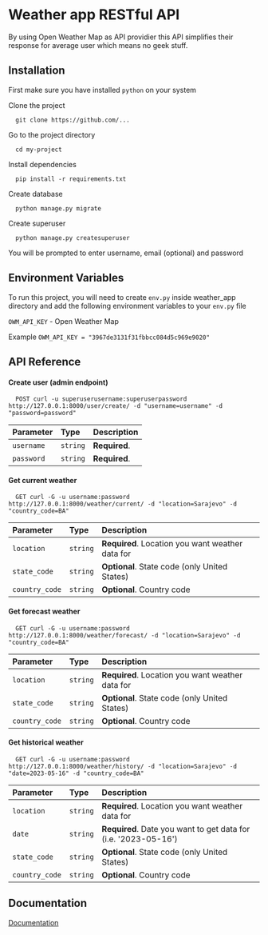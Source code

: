 
# Weather app RESTful API

By using Open Weather Map as API providier this API simplifies their response for average user which means no geek stuff.
## Installation


First make sure you have installed `python` on your system

Clone the project

```
  git clone https://github.com/...
```

Go to the project directory

```
  cd my-project
```

Install dependencies

```
  pip install -r requirements.txt
```

Create database

```
  python manage.py migrate
```

Create superuser

```
  python manage.py createsuperuser
```
You will be prompted to enter username, email (optional) and password


## Environment Variables

To run this project, you will need to create `env.py` inside weather_app directory and add the following environment variables to your `env.py` file

`OWM_API_KEY` - Open Weather Map

Example
``` OWM_API_KEY = "3967de3131f31fbbcc084d5c969e9020" ```


## API Reference

#### Create user (admin endpoint)

```
  POST curl -u superuserusername:superuserpassword http://127.0.0.1:8000/user/create/ -d "username=username" -d "password=password" 
```

| Parameter | Type     | Description                |
| :-------- | :------- | :------------------------- |
| `username` | `string` | **Required**. |
| `password` | `string` | **Required**. |

#### Get current weather

```http
  GET curl -G -u username:password http://127.0.0.1:8000/weather/current/ -d "location=Sarajevo" -d "country_code=BA" 
```

| Parameter | Type     | Description                |
| :-------- | :------- | :------------------------- |
| `location` | `string` | **Required**. Location you want weather data for |
| `state_code` | `string` | **Optional**. State code (only United States) |
| `country_code` | `string` | **Optional**. Country code |

#### Get forecast weather

```http
  GET curl -G -u username:password http://127.0.0.1:8000/weather/forecast/ -d "location=Sarajevo" -d "country_code=BA" 
```

| Parameter | Type     | Description                |
| :-------- | :------- | :------------------------- |
| `location` | `string` | **Required**. Location you want weather data for |
| `state_code` | `string` | **Optional**. State code (only United States) |
| `country_code` | `string` | **Optional**. Country code |

#### Get historical weather

```http
  GET curl -G -u username:password http://127.0.0.1:8000/weather/history/ -d "location=Sarajevo" -d "date=2023-05-16" -d "country_code=BA" 
```

| Parameter | Type     | Description                |
| :-------- | :------- | :------------------------- |
| `location` | `string` | **Required**. Location you want weather data for |
| `date` | `string` | **Required**. Date you want to get data for (i.e. '2023-05-16') |
| `state_code` | `string` | **Optional**. State code (only United States) |
| `country_code` | `string` | **Optional**. Country code |

## Documentation

[Documentation](https://...)

